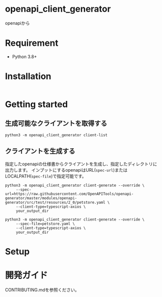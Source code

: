 # openapi_client_generator
openapiから

# Requirement

- Python 3.8+

# Installation

``` shell
```

# Getting started

## 生成可能なクライアントを取得する
``` shell
python3 -m openapi_client_generator client-list
```

## クライアントを生成する

指定したopenapiの仕様書からクライアントを生成し、指定したディレクトリに出力します。
インプットにするopenapiはURL(`spec-url`)またはLOCALPATH(`spec-file`)で指定可能です。

``` shell
python3 -m openapi_client_generator client-generate --override \
     --spec-url=https://raw.githubusercontent.com/OpenAPITools/openapi-generator/master/modules/openapi-generator/src/test/resources/2_0/petstore.yaml \
     --client-type=typescript-axios \
     your_output_dir
```

``` shell
python3 -m openapi_client_generator client-generate --override \
     --spec-file=petstore.yaml \
     --client-type=typescript-axios \
     your_output_dir
```

# Setup


# 開発ガイド
CONTRIBUTING.mdを参照ください。

